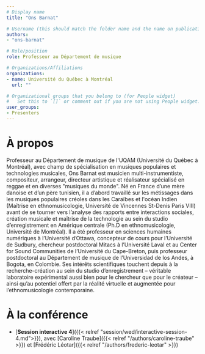 ```yaml
---
# Display name
title: "Ons Barnat"

# Username (this should match the folder name and the name on publications)
authors:
- "ons-barnat"

# Role/position
role: Professeur au Département de musique

# Organizations/Affiliations
organizations:
- name: Université du Québec à Montréal
  url: ""

# Organizational groups that you belong to (for People widget)
#   Set this to `[]` or comment out if you are not using People widget.
user_groups:
- Presenters
---
```


# À propos

Professeur au Département de musique de l'UQAM (Université du Québec à Montréal), avec champ de spécialisation en musiques populaires et technologies musicales, Ons Barnat est musicien multi-instrumentiste, compositeur, arrangeur, directeur artistique et réalisateur spécialisé en reggae et en diverses "musiques du monde". Né en France d’une mère danoise et d’un père tunisien, il a d’abord travaillé sur les métissages dans les musiques populaires créoles dans les Caraïbes et l'océan Indien (Maîtrise en ethnomusicologie, Université de Vincennes St-Denis Paris VIII) avant de se tourner vers l’analyse des rapports entre interactions sociales, création musicale et maîtrise de la technologie au sein du studio d’enregistrement en Amérique centrale (Ph.D en ethnomusicologie, Université de Montréal). Il a été professeur en sciences humaines numériques à l’Université d’Ottawa, concepteur de cours pour l’Université de Sudbury, chercheur postdoctoral Mitacs à l’Université Laval et au Center for Sound Communities de l’Université du Cape-Breton, puis professeur postdoctoral au Département de musique de l’Universidad de los Andes, à Bogota, en Colombie. Ses intérêts scientifiques touchent depuis à la recherche-création au sein du studio d’enregistrement – véritable laboratoire expérimental aussi bien pour le chercheur que pour le créateur – ainsi qu’au potentiel offert par la réalité virtuelle et augmentée pour l’ethnomusicologie contemporaine.

# À la conférence

- [**Session interactive 4**]({{< relref "session/wed/interactive-session-4.md">}}), avec [Caroline Traube]({{< relref "/authors/caroline-traube" >}}) et [Frédéric Léotar]({{< relref "/authors/frederic-leotar" >}})